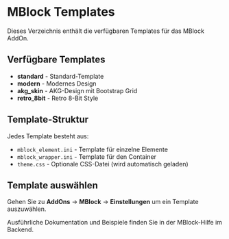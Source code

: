 # MBlock Templates

Dieses Verzeichnis enthält die verfügbaren Templates für das MBlock AddOn.

## Verfügbare Templates

- **standard** - Standard-Template
- **modern** - Modernes Design
- **akg_skin** - AKG-Design mit Bootstrap Grid
- **retro_8bit** - Retro 8-Bit Style

## Template-Struktur

Jedes Template besteht aus:
- `mblock_element.ini` - Template für einzelne Elemente
- `mblock_wrapper.ini` - Template für den Container
- `theme.css` - Optionale CSS-Datei (wird automatisch geladen)

## Template auswählen

Gehen Sie zu **AddOns** → **MBlock** → **Einstellungen** um ein Template auszuwählen.

Ausführliche Dokumentation und Beispiele finden Sie in der MBlock-Hilfe im Backend.
